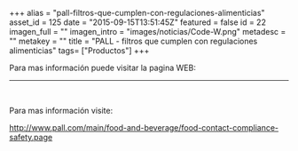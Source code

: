 +++
alias = "pall-filtros-que-cumplen-con-regulaciones-alimenticias"
asset_id = 125
date = "2015-09-15T13:51:45Z"
featured = false
id = 22
imagen_full = ""
imagen_intro = "images/noticias/Code-W.png"
metadesc = ""
metakey = ""
title = "PALL - filtros que cumplen con regulaciones alimenticias"
tags= ["Productos"]
+++
<p>Para mas información puede visitar la pagina WEB:</p>
<hr class="system-pagebreak" />
<p> </p>
<p>Para mas información visite:</p>
<p><a title="http://www.pall.com/main/food-and-beverage/food-contact-compliance-safety.page" href="http://www.pall.com/main/food-and-beverage/food-contact-compliance-safety.page" target="_blank">http://www.pall.com/main/food-and-beverage/food-contact-compliance-safety.page</a></p>
<!--more-->